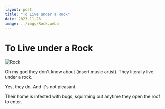 ```yaml
---
layout: post
title: "To Live under a Rock"
date: 2023-11-26
image: ../imgs/Rock.webp
---
```


# To Live under a Rock 

![Rock](.../imgs/Rock.webp)

Oh my god they don't know about (insert music artist). They literally live under a rock. 

Yes, they do. And it's not pleasant. 

Their home is infested with bugs, squirming out anytime they open the roof to enter. 


